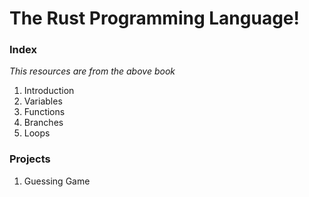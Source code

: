 # The Rust Programming Language!

### Index
<i>This resources are from the above book </i>

1. Introduction
2. Variables
3. Functions
4. Branches
5. Loops

### Projects

1. Guessing Game